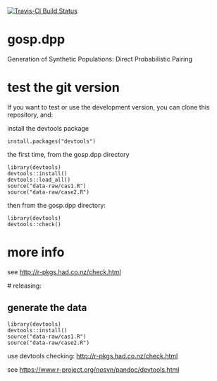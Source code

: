 [![Travis-CI Build Status](https://travis-ci.org/samthiriot/gosp.dpp.svg?branch=master)](https://travis-ci.org/samthiriot/gosp.dpp)

# gosp.dpp 

Generation of Synthetic Populations: Direct Probabilistic Pairing


# test the git version 

If you want to test or use the development version, you can clone this repository, and:

install the devtools package 

    install.packages("devtools")
	
the first time, from the gosp.dpp directory

	library(devtools)
	devtools::install()
	devtools::load_all()
	source("data-raw/cas1.R")
	source("data-raw/case2.R")

then from the gosp.dpp directory:

    library(devtools)
    devtools::check()


# more info

see http://r-pkgs.had.co.nz/check.html

# releasing:

## generate the data

	library(devtools)
	devtools::install()
	source("data-raw/cas1.R")
	source("data-raw/case2.R")


use devtools checking: http://r-pkgs.had.co.nz/check.html

see https://www.r-project.org/nosvn/pandoc/devtools.html